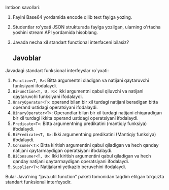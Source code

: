 Imtixon savollari:

1. Faylni Base64 yordamida encode qilib text faylga yozing.

2. Studentlar ro'yxati JSON strukturada faylga yozilgan, ularning o'rtacha yoshini stream API yordamida hisoblang.

3. Javada necha xil standart functional interfaceni bilasiz?

    ## Javoblar
Javadagi standart funksional interfeyslar ro`yxati:

1. `Function<T, R>`: Bitta argumentni oladigan va natijani qaytaruvchi funksiyani ifodalaydi.
2. `BiFunction<T, U, R>`: Ikki argumentni qabul qiluvchi va natijani qaytaruvchi funksiyani ifodalaydi.
3. `UnaryOperator<T>`: operand bilan bir xil turdagi natijani beradigan bitta operand ustidagi operatsiyani ifodalaydi.
4. `BinaryOperator<T>`: Operandlar bilan bir xil turdagi natijani chiqaradigan bir xil turdagi ikkita operand ustidagi operatsiyani ifodalaydi.
5. `Predicate<T>`: Bitta argumentning predikatini (mantiqiy funksiya) ifodalaydi.
6. `BiPredicate<T, U>`: Ikki argumentning predikatini (Mantiqiy funksiya) ifodalaydi.
7. `Consumer<T>`: Bitta kiritish argumentini qabul qiladigan va hech qanday natijani qaytarmaydigan operatsiyani ifodalaydi.
8. `BiConsumer<T, U>`: Ikki kiritish argumentini qabul qiladigan va hech qanday natijani qaytarmaydigan operatsiyani ifodalaydi.
9. `Supplier<T>`: Natijalarni yetkazib beruvchini ifodalaydi.

Bular Java’ning “java.util.function” paketi tomonidan taqdim etilgan to‘qqizta standart funksional interfeysdir. 
